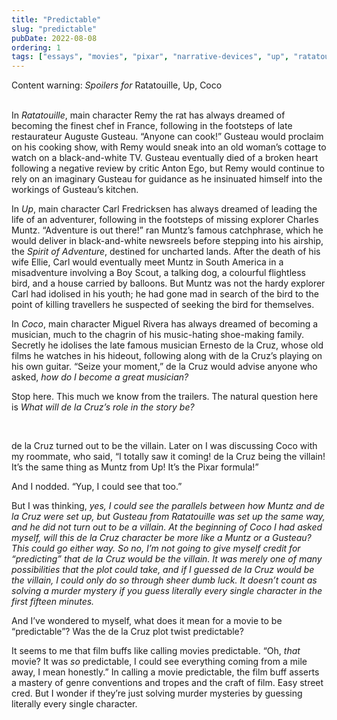 ```yaml
---
title: "Predictable"
slug: "predictable"
pubDate: 2022-08-08
ordering: 1
tags: ["essays", "movies", "pixar", "narrative-devices", "up", "ratatouille", "coco"]
---
```


<div class="content-warning">
<span class="small-caps">Content warning</span>: <i>Spoilers for </i>Ratatouille, Up, Coco
</div>

<br />

<span class="small-caps">In <i>Ratatouille</i>, main character Remy the rat</span> has always dreamed of becoming the finest chef in France, following in the footsteps of late restaurateur Auguste Gusteau. “Anyone can cook!” Gusteau would proclaim on his cooking show, with Remy would sneak into an old woman’s cottage to watch on a black-and-white TV. Gusteau eventually died of a broken heart following a negative review by critic Anton Ego, but Remy would continue to rely on an imaginary Gusteau for guidance as he insinuated himself into the workings of Gusteau’s kitchen.

In _Up_, main character Carl Fredricksen has always dreamed of leading the life of an adventurer, following in the footsteps of missing explorer Charles Muntz. “Adventure is out there!” ran Muntz’s famous catchphrase, which he would deliver in black-and-white newsreels before stepping into his airship, the _Spirit of Adventure_, destined for uncharted lands. After the death of his wife Ellie, Carl would eventually meet Muntz in South America in a misadventure involving a Boy Scout, a talking dog, a colourful flightless bird, and a house carried by balloons. But Muntz was not the hardy explorer Carl had idolised in his youth; he had gone mad in search of the bird to the point of killing travellers he suspected of seeking the bird for themselves.

In _Coco_, main character Miguel Rivera has always dreamed of becoming a musician, much to the chagrin of his music-hating shoe-making family. Secretly he idolises the late famous musician Ernesto de la Cruz, whose old films he watches in his hideout, following along with de la Cruz’s playing on his own guitar. “Seize your moment,” de la Cruz would advise anyone who asked, _how do I become a great musician?_

Stop here. This much we know from the trailers. The natural question here is _What will de la Cruz’s role in the story be?_

<br />

de la Cruz turned out to be the villain. Later on I was discussing Coco with my roommate, who said, “I totally saw it coming! de la Cruz being the villain! It’s the same thing as Muntz from Up! It’s the Pixar formula!”

And I nodded. “Yup, I could see that too.”

But I was thinking, _yes, I could see the parallels between how Muntz and de la Cruz were set up, but Gusteau from Ratatouille was set up the same way, and he did not turn out to be a villain. At the beginning of Coco I had asked myself, will this de la Cruz character be more like a Muntz or a Gusteau? This could go either way. So no, I’m not going to give myself credit for “predicting” that de la Cruz would be the villain. It was merely one of many possibilities that the plot could take, and if I guessed de la Cruz would be the villain, I could only do so through sheer dumb luck. It doesn’t count as solving a murder mystery if you guess literally every single character in the first fifteen minutes._

And I’ve wondered to myself, what does it mean for a movie to be “predictable”? Was the de la Cruz plot twist predictable?

It seems to me that film buffs like calling movies predictable. “Oh, _that_ movie? It was _so_ predictable, I could see everything coming from a mile away, I mean honestly.” In calling a movie predictable, the film buff asserts a mastery of genre conventions and tropes and the craft of film. Easy street cred. But I wonder if they’re just solving murder mysteries by guessing literally every single character.